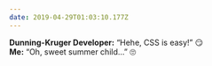 ```yaml
---
date: 2019-04-29T01:03:10.177Z
---
```


**Dunning-Kruger Developer:** “Hehe, CSS is easy!” 😏  
**Me:** “Oh, sweet summer child…” 🙄
